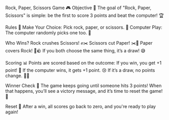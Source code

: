 Rock, Paper, Scissors Game 🎮
Objective 🎯
The goal of "Rock, Paper, Scissors" is simple: be the first to score 3 points and beat the computer! 🏆

Rules 📜
Make Your Choice: Pick rock, paper, or scissors. 🤔
Computer Play: The computer randomly picks one too. 🤖

Who Wins?
Rock crushes Scissors! ✊✂️
Scissors cut Paper! ✂️📄
Paper covers Rock! 📄🪨
If you both choose the same thing, it’s a draw! 😅

Scoring 📊
Points are scored based on the outcome:
If you win, you get +1 point! 🎉
If the computer wins, it gets +1 point. 😢
If it’s a draw, no points change. 🙅‍♂️

Winner Check 🏅
The game keeps going until someone hits 3 points! When that happens, you’ll see a victory message, and it’s time to reset the game! 🎊

Reset 🔄
After a win, all scores go back to zero, and you're ready to play again!
